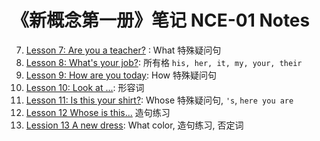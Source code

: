 # 《新概念第一册》笔记 NCE-01 Notes

7. [Lesson 7: Are you a teacher?](./007.md) : What 特殊疑问句
8. [Lesson 8: What's your job?](./008.md): 所有格 `his, her, it, my, your, their`
9. [Lesson 9: How are you today](./009.md): How 特殊疑问句
10. [Lesson 10: Look at ...](./010.md): 形容词
11. [Lesson 11: Is this your shirt?](./011.md): Whose 特殊疑问句, `'s`, `here you are`
12. [Lesson 12 Whose is this...](./012.md) 造句练习
13. [Lession 13 A new dress](./013.md): What color, 造句练习, 否定词

